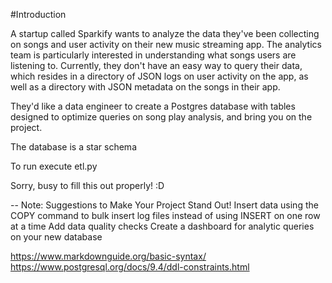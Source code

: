 #Introduction

A startup called Sparkify wants to analyze the data they've been collecting on songs and user activity on their new music streaming app. The analytics team is particularly interested in understanding what songs users are listening to. Currently, they don't have an easy way to query their data, which resides in a directory of JSON logs on user activity on the app, as well as a directory with JSON metadata on the songs in their app.

They'd like a data engineer to create a Postgres database with tables designed to optimize queries on song play analysis, and bring you on the project.

The database is a star schema

To run execute etl.py

Sorry, busy to fill this out properly! :D


-- Note:
Suggestions to Make Your Project Stand Out!
Insert data using the COPY command to bulk insert log files instead of using INSERT on one row at a time
Add data quality checks
Create a dashboard for analytic queries on your new database

https://www.markdownguide.org/basic-syntax/
https://www.postgresql.org/docs/9.4/ddl-constraints.html


